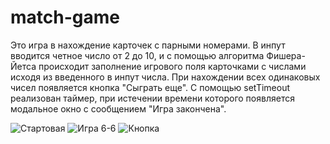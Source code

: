 # match-game
Это игра в нахождение карточек с парными номерами. В инпут вводится четное число от 2 до 10, и с помощью алгоритма Фишера-Йетса происходит заполнение игрового поля карточками с числами исходя из введенного в инпут числа. 
При нахождении всех одинаковых чисел появляется кнопка "Сыграть еще". С помощью setTimeout реализован таймер, при истечении времени которого появляется модальное окно с сообщением "Игра закончена".

![Стартовая](https://user-images.githubusercontent.com/110754881/221101483-ed5bc2d0-d5f9-4571-99de-4ec9d78aae9d.png)
![Игра 6-6](https://user-images.githubusercontent.com/110754881/221101500-a66b182a-858d-4ac2-bebe-567ceee9a8dc.png)
![Кнопка](https://user-images.githubusercontent.com/110754881/221101526-c37de1f2-7655-48d8-b4f1-bd7ec0b57739.png)
